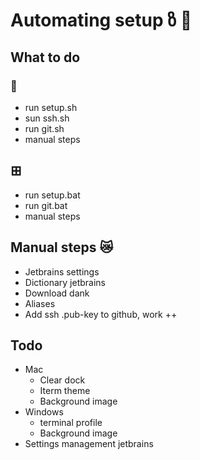# Automating setup ზ 🤖 

## What to do 
### 🍏
- run setup.sh
- sun ssh.sh
- run git.sh
- manual steps

## ⊞
- run setup.bat
- run git.bat
- manual steps

## Manual steps 😿
- Jetbrains settings
- Dictionary jetbrains
- Download dank
- Aliases
- Add ssh .pub-key to github, work ++

## Todo
- Mac
  - Clear dock
  - Iterm theme
  - Background image
- Windows
  - terminal profile
  - Background image
- Settings management jetbrains

